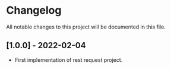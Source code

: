 # Changelog
All notable changes to this project will be documented in this file.

## [1.0.0] - 2022-02-04
- First implementation of rest request project.
